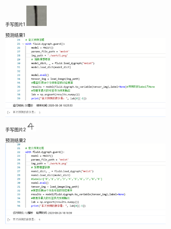 手写图片1
![手写图片1](https://github.com/yangguohao/Paddle-/blob/master/pic/1.png)


预测结果1
![预测结果1](https://github.com/yangguohao/Paddle-/blob/master/pic/微信图片_20200826182555.png)


手写图片2
![手写图片2](https://github.com/yangguohao/Paddle-/blob/master/pic/4.jpg)


预测结果2
![预测结果2](https://github.com/yangguohao/Paddle-/blob/master/pic/微信图片_20200826181943.png)
